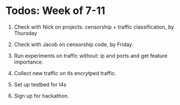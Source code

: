 # Todos: Week of 7-11

1. Check with Nick on projects: censorship + traffic classification, by Thursday

2. Check with Jacob on censorship code, by Friday.

3. Run experiments on traffic without: ip and ports and get feature importance.

4. Collect new traffic on tls encrytped traffic.

5. Set up testbed for l4s

6. Sign up for hackathon.


